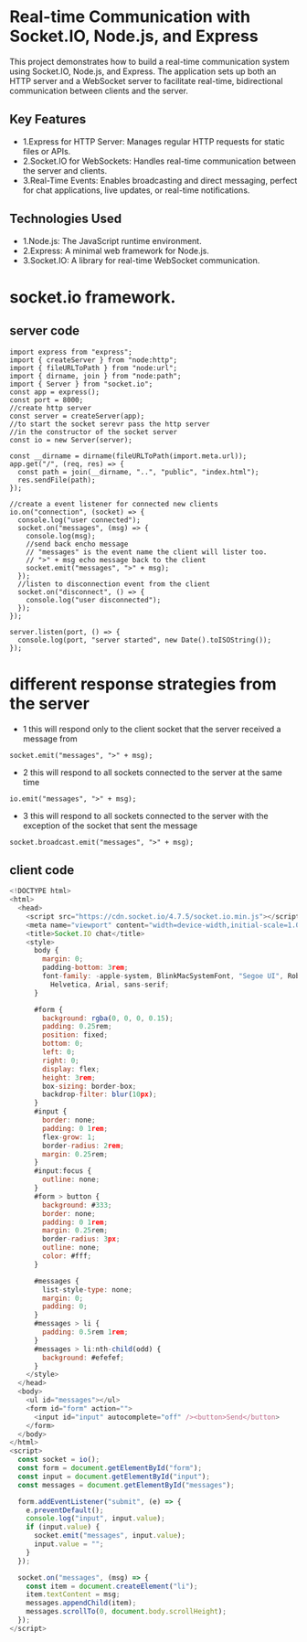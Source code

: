 # Real-time Communication with Socket.IO, Node.js, and Express

This project demonstrates how to build a real-time communication system using Socket.IO, Node.js, and Express. The application sets up both an HTTP server and a WebSocket server to facilitate real-time, bidirectional communication between clients and the server.

## Key Features

- 1.Express for HTTP Server: Manages regular HTTP requests for static files or APIs.
- 2.Socket.IO for WebSockets: Handles real-time communication between the server and clients.
- 3.Real-Time Events: Enables broadcasting and direct messaging, perfect for chat applications, live updates, or real-time notifications.

## Technologies Used

- 1.Node.js: The JavaScript runtime environment.
- 2.Express: A minimal web framework for Node.js.
- 3.Socket.IO: A library for real-time WebSocket communication.

# socket.io framework.

## server code

```node
import express from "express";
import { createServer } from "node:http";
import { fileURLToPath } from "node:url";
import { dirname, join } from "node:path";
import { Server } from "socket.io";
const app = express();
const port = 8000;
//create http server
const server = createServer(app);
//to start the socket serevr pass the http server
//in the constructor of the socket server
const io = new Server(server);

const __dirname = dirname(fileURLToPath(import.meta.url));
app.get("/", (req, res) => {
  const path = join(__dirname, "..", "public", "index.html");
  res.sendFile(path);
});

//create a event listener for connected new clients
io.on("connection", (socket) => {
  console.log("user connected");
  socket.on("messages", (msg) => {
    console.log(msg);
    //send back encho message
    // "messages" is the event name the client will lister too.
    // ">" + msg echo message back to the client
    socket.emit("messages", ">" + msg);
  });
  //listen to disconnection event from the client
  socket.on("disconnect", () => {
    console.log("user disconnected");
  });
});

server.listen(port, () => {
  console.log(port, "server started", new Date().toISOString());
});
```

# different response strategies from the server

- 1 this will respond only to the client socket that the server received a message from

```node
socket.emit("messages", ">" + msg);
```

- 2 this will respond to all sockets connected to the server at the same time

```node
io.emit("messages", ">" + msg);
```

- 3 this will respond to all sockets connected to the server with the exception of the socket that sent the message

```node
socket.broadcast.emit("messages", ">" + msg);
```

## client code

```javascript
<!DOCTYPE html>
<html>
  <head>
    <script src="https://cdn.socket.io/4.7.5/socket.io.min.js"></script>
    <meta name="viewport" content="width=device-width,initial-scale=1.0" />
    <title>Socket.IO chat</title>
    <style>
      body {
        margin: 0;
        padding-bottom: 3rem;
        font-family: -apple-system, BlinkMacSystemFont, "Segoe UI", Roboto,
          Helvetica, Arial, sans-serif;
      }

      #form {
        background: rgba(0, 0, 0, 0.15);
        padding: 0.25rem;
        position: fixed;
        bottom: 0;
        left: 0;
        right: 0;
        display: flex;
        height: 3rem;
        box-sizing: border-box;
        backdrop-filter: blur(10px);
      }
      #input {
        border: none;
        padding: 0 1rem;
        flex-grow: 1;
        border-radius: 2rem;
        margin: 0.25rem;
      }
      #input:focus {
        outline: none;
      }
      #form > button {
        background: #333;
        border: none;
        padding: 0 1rem;
        margin: 0.25rem;
        border-radius: 3px;
        outline: none;
        color: #fff;
      }

      #messages {
        list-style-type: none;
        margin: 0;
        padding: 0;
      }
      #messages > li {
        padding: 0.5rem 1rem;
      }
      #messages > li:nth-child(odd) {
        background: #efefef;
      }
    </style>
  </head>
  <body>
    <ul id="messages"></ul>
    <form id="form" action="">
      <input id="input" autocomplete="off" /><button>Send</button>
    </form>
  </body>
</html>
<script>
  const socket = io();
  const form = document.getElementById("form");
  const input = document.getElementById("input");
  const messages = document.getElementById("messages");

  form.addEventListener("submit", (e) => {
    e.preventDefault();
    console.log("input", input.value);
    if (input.value) {
      socket.emit("messages", input.value);
      input.value = "";
    }
  });

  socket.on("messages", (msg) => {
    const item = document.createElement("li");
    item.textContent = msg;
    messages.appendChild(item);
    messages.scrollTo(0, document.body.scrollHeight);
  });
</script>

```
